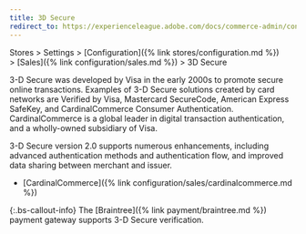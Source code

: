 ```yaml
---
title: 3D Secure
redirect_to: https://experienceleague.adobe.com/docs/commerce-admin/config/sales/3d-secure.html
---
```


Stores > Settings > [Configuration]({% link stores/configuration.md %}) > [Sales]({% link configuration/sales.md %}) > 3D Secure

3-D Secure was developed by Visa in the early 2000s to promote secure online transactions. Examples of 3-D Secure solutions created by card networks are Verified by Visa, Mastercard SecureCode, American Express SafeKey, and CardinalCommerce Consumer Authentication. CardinalCommerce is a global leader in digital transaction authentication, and a wholly-owned subsidiary of Visa.

3-D Secure version 2.0 supports numerous enhancements, including advanced authentication methods and authentication flow, and improved data sharing between merchant and issuer.

- [CardinalCommerce]({% link configuration/sales/cardinalcommerce.md %})

{:.bs-callout-info}
The [Braintree]({% link payment/braintree.md %}) payment gateway supports 3-D Secure verification.
